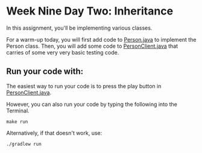 # Week Nine Day Two: Inheritance

In this assignment, you'll be implementing various classes. 

For a warm-up today, you will first add code to [Person.java](src/main/java/Person.java) to implement the Person class. Then, you will add some code to [PersonClient.java](src/main/java/PersonClient.java) that carries of some very very basic testing code.

## Run your code with:
The easiest way to run your code is to press the play button in [PersonClient.java](src/main/java/PersonClient.java).

However, you can also run your code by typing the following into the Terminal.

```shell script
make run
```

Alternatively, if that doesn't work, use:

```shell script
./gradlew run
```